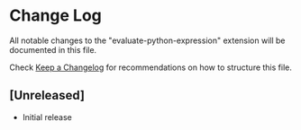 # Change Log
All notable changes to the "evaluate-python-expression" extension will be documented in this file.

Check [Keep a Changelog](http://keepachangelog.com/) for recommendations on how to structure this file.

## [Unreleased]
- Initial release